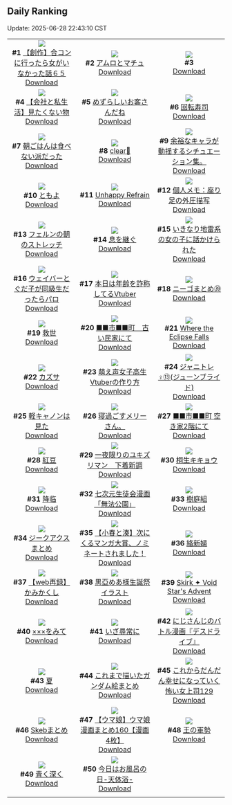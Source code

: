 ## Daily Ranking
Update: 2025-06-28 22:43:10 CST

|      |      |      |
| :----: | :----: | :----: |
| ![](https://i.pixiv.re/c/240x480/img-master/img/2025/06/27/00/40/32/132010747_p0_master1200.jpg)<br>**#1** [【創作】合コンに行ったら女がいなかった話６５](https://www.pixiv.net/artworks/132010747)<br>[Download](https://i.pixiv.re/img-original/img/2025/06/27/00/40/32/132010747_p0.png) | ![](https://i.pixiv.re/c/240x480/img-master/img/2025/06/26/00/00/04/131973943_p0_master1200.jpg)<br>**#2** [アムロとマチュ](https://www.pixiv.net/artworks/131973943)<br>[Download](https://i.pixiv.re/img-original/img/2025/06/26/00/00/04/131973943_p0.png) | ![](https://s.pximg.net/common/images/limit_unviewable_s.png)<br>**#3** [](https://www.pixiv.net/artworks/132022678)<br>[Download](https://s.pximg.net/common/images/limit_unviewable_s.png) |
| ![](https://i.pixiv.re/c/240x480/img-master/img/2025/06/27/12/00/14/132022240_p0_master1200.jpg)<br>**#4** [【会社と私生活】見たくない物](https://www.pixiv.net/artworks/132022240)<br>[Download](https://i.pixiv.re/img-original/img/2025/06/27/12/00/14/132022240_p0.jpg) | ![](https://i.pixiv.re/c/240x480/img-master/img/2025/06/27/07/30/02/132018020_p0_master1200.jpg)<br>**#5** [めずらしいお客さんだね](https://www.pixiv.net/artworks/132018020)<br>[Download](https://i.pixiv.re/img-original/img/2025/06/27/07/30/02/132018020_p0.jpg) | ![](https://i.pixiv.re/c/240x480/img-master/img/2025/06/26/20/30/02/132000055_p0_master1200.jpg)<br>**#6** [回転寿司](https://www.pixiv.net/artworks/132000055)<br>[Download](https://i.pixiv.re/img-original/img/2025/06/26/20/30/02/132000055_p0.png) |
| ![](https://i.pixiv.re/c/240x480/img-master/img/2025/06/26/17/00/04/131993280_p0_master1200.jpg)<br>**#7** [朝ごはんは食べない派だった](https://www.pixiv.net/artworks/131993280)<br>[Download](https://i.pixiv.re/img-original/img/2025/06/26/17/00/04/131993280_p0.jpg) | ![](https://i.pixiv.re/c/240x480/img-master/img/2025/06/26/00/34/01/131975792_p0_master1200.jpg)<br>**#8** [clear🤍](https://www.pixiv.net/artworks/131975792)<br>[Download](https://i.pixiv.re/img-original/img/2025/06/26/00/34/01/131975792_p0.jpg) | ![](https://i.pixiv.re/c/240x480/img-master/img/2025/06/26/19/56/55/131997990_p0_master1200.jpg)<br>**#9** [余裕なキャラが動揺するシチュエーション集。](https://www.pixiv.net/artworks/131997990)<br>[Download](https://i.pixiv.re/img-original/img/2025/06/26/19/56/55/131997990_p0.jpg) |
| ![](https://i.pixiv.re/c/240x480/img-master/img/2025/06/26/02/30/01/131978989_p0_master1200.jpg)<br>**#10** [ともよ](https://www.pixiv.net/artworks/131978989)<br>[Download](https://i.pixiv.re/img-original/img/2025/06/26/02/30/01/131978989_p0.jpg) | ![](https://i.pixiv.re/c/240x480/img-master/img/2025/06/27/19/49/35/132033764_p0_master1200.jpg)<br>**#11** [Unhappy Refrain](https://www.pixiv.net/artworks/132033764)<br>[Download](https://i.pixiv.re/img-original/img/2025/06/27/19/49/35/132033764_p0.jpg) | ![](https://i.pixiv.re/c/240x480/img-master/img/2025/06/26/06/00/06/131982040_p0_master1200.jpg)<br>**#12** [個人メモ：座り足の外圧描写](https://www.pixiv.net/artworks/131982040)<br>[Download](https://i.pixiv.re/img-original/img/2025/06/26/06/00/06/131982040_p0.jpg) |
| ![](https://i.pixiv.re/c/240x480/img-master/img/2025/06/26/00/00/20/131974080_p0_master1200.jpg)<br>**#13** [フェルンの朝のストレッチ](https://www.pixiv.net/artworks/131974080)<br>[Download](https://i.pixiv.re/img-original/img/2025/06/26/00/00/20/131974080_p0.png) | ![](https://i.pixiv.re/c/240x480/img-master/img/2025/06/27/00/02/44/132009237_p0_master1200.jpg)<br>**#14** [息を継ぐ](https://www.pixiv.net/artworks/132009237)<br>[Download](https://i.pixiv.re/img-original/img/2025/06/27/00/02/44/132009237_p0.png) | ![](https://i.pixiv.re/c/240x480/img-master/img/2025/06/27/17/00/16/132028270_p0_master1200.jpg)<br>**#15** [いきなり地雷系の女の子に話かけられた](https://www.pixiv.net/artworks/132028270)<br>[Download](https://i.pixiv.re/img-original/img/2025/06/27/17/00/16/132028270_p0.jpg) |
| ![](https://i.pixiv.re/c/240x480/img-master/img/2025/06/27/23/07/16/132042231_p0_master1200.jpg)<br>**#16** [ウェイバーとぐだ子が同級生だったらパロ](https://www.pixiv.net/artworks/132042231)<br>[Download](https://i.pixiv.re/img-original/img/2025/06/27/23/07/16/132042231_p0.jpg) | ![](https://i.pixiv.re/c/240x480/img-master/img/2025/06/26/21/03/16/132001472_p0_master1200.jpg)<br>**#17** [本日は年齢を詐称してるVtuber](https://www.pixiv.net/artworks/132001472)<br>[Download](https://i.pixiv.re/img-original/img/2025/06/26/21/03/16/132001472_p0.png) | ![](https://i.pixiv.re/c/240x480/img-master/img/2025/06/26/19/57/36/131998685_p0_master1200.jpg)<br>**#18** [ニーゴまとめ㊴](https://www.pixiv.net/artworks/131998685)<br>[Download](https://i.pixiv.re/img-original/img/2025/06/26/19/57/36/131998685_p0.jpg) |
| ![](https://i.pixiv.re/c/240x480/img-master/img/2025/06/26/12/21/58/131988184_p0_master1200.jpg)<br>**#19** [救世](https://www.pixiv.net/artworks/131988184)<br>[Download](https://i.pixiv.re/img-original/img/2025/06/26/12/21/58/131988184_p0.jpg) | ![](https://i.pixiv.re/c/240x480/img-master/img/2025/06/26/11/56/05/131987539_p0_master1200.jpg)<br>**#20** [■■市■■町　古い民家にて](https://www.pixiv.net/artworks/131987539)<br>[Download](https://i.pixiv.re/img-original/img/2025/06/26/11/56/05/131987539_p0.jpg) | ![](https://i.pixiv.re/c/240x480/img-master/img/2025/06/26/00/00/24/131974101_p0_master1200.jpg)<br>**#21** [Where the Eclipse Falls](https://www.pixiv.net/artworks/131974101)<br>[Download](https://i.pixiv.re/img-original/img/2025/06/26/00/00/24/131974101_p0.jpg) |
| ![](https://i.pixiv.re/c/240x480/img-master/img/2025/06/27/00/00/14/132008835_p0_master1200.jpg)<br>**#22** [カズサ](https://www.pixiv.net/artworks/132008835)<br>[Download](https://i.pixiv.re/img-original/img/2025/06/27/00/00/14/132008835_p0.jpg) | ![](https://i.pixiv.re/c/240x480/img-master/img/2025/06/27/21/12/21/132037392_p0_master1200.jpg)<br>**#23** [萌え声女子高生Vtuberの作り方](https://www.pixiv.net/artworks/132037392)<br>[Download](https://i.pixiv.re/img-original/img/2025/06/27/21/12/21/132037392_p0.jpg) | ![](https://i.pixiv.re/c/240x480/img-master/img/2025/06/26/20/28/07/131999982_p0_master1200.jpg)<br>**#24** [ジャニトレ♀⑬(ジューンブライド)](https://www.pixiv.net/artworks/131999982)<br>[Download](https://i.pixiv.re/img-original/img/2025/06/26/20/28/07/131999982_p0.jpg) |
| ![](https://i.pixiv.re/c/240x480/img-master/img/2025/06/26/12/56/04/131988784_p0_master1200.jpg)<br>**#25** [軽キャノンは見た](https://www.pixiv.net/artworks/131988784)<br>[Download](https://i.pixiv.re/img-original/img/2025/06/26/12/56/04/131988784_p0.jpg) | ![](https://i.pixiv.re/c/240x480/img-master/img/2025/06/26/19/49/50/131998288_p0_master1200.jpg)<br>**#26** [寝過ごすメリーさん。](https://www.pixiv.net/artworks/131998288)<br>[Download](https://i.pixiv.re/img-original/img/2025/06/26/19/49/50/131998288_p0.jpg) | ![](https://i.pixiv.re/c/240x480/img-master/img/2025/06/27/12/16/11/132022697_p0_master1200.jpg)<br>**#27** [■■市■■町 空き家2階にて](https://www.pixiv.net/artworks/132022697)<br>[Download](https://i.pixiv.re/img-original/img/2025/06/27/12/16/11/132022697_p0.jpg) |
| ![](https://i.pixiv.re/c/240x480/img-master/img/2025/06/27/00/00/09/132008793_p0_master1200.jpg)<br>**#28** [紅豆](https://www.pixiv.net/artworks/132008793)<br>[Download](https://i.pixiv.re/img-original/img/2025/06/27/00/00/09/132008793_p0.jpg) | ![](https://i.pixiv.re/c/240x480/img-master/img/2025/06/26/01/30/26/131977607_p0_master1200.jpg)<br>**#29** [一夜限りのユキズリマン　下着新調](https://www.pixiv.net/artworks/131977607)<br>[Download](https://i.pixiv.re/img-original/img/2025/06/26/01/30/26/131977607_p0.png) | ![](https://i.pixiv.re/c/240x480/img-master/img/2025/06/27/00/03/24/132009276_p0_master1200.jpg)<br>**#30** [桐生キキョウ](https://www.pixiv.net/artworks/132009276)<br>[Download](https://i.pixiv.re/img-original/img/2025/06/27/00/03/24/132009276_p0.jpg) |
| ![](https://i.pixiv.re/c/240x480/img-master/img/2025/06/26/00/00/05/131973950_p0_master1200.jpg)<br>**#31** [降临](https://www.pixiv.net/artworks/131973950)<br>[Download](https://i.pixiv.re/img-original/img/2025/06/26/00/00/05/131973950_p0.jpg) | ![](https://i.pixiv.re/c/240x480/img-master/img/2025/06/26/20/29/47/132000040_p0_master1200.jpg)<br>**#32** [七次元生徒会漫画「無法公園」](https://www.pixiv.net/artworks/132000040)<br>[Download](https://i.pixiv.re/img-original/img/2025/06/26/20/29/47/132000040_p0.jpg) | ![](https://i.pixiv.re/c/240x480/img-master/img/2025/06/26/00/00/06/131973960_p0_master1200.jpg)<br>**#33** [樹庭組](https://www.pixiv.net/artworks/131973960)<br>[Download](https://i.pixiv.re/img-original/img/2025/06/26/00/00/06/131973960_p0.png) |
| ![](https://i.pixiv.re/c/240x480/img-master/img/2025/06/26/22/41/10/132005603_p0_master1200.jpg)<br>**#34** [ジークアクスまとめ](https://www.pixiv.net/artworks/132005603)<br>[Download](https://i.pixiv.re/img-original/img/2025/06/26/22/41/10/132005603_p0.jpg) | ![](https://i.pixiv.re/c/240x480/img-master/img/2025/06/26/01/54/46/131978177_p0_master1200.jpg)<br>**#35** [【小春と湊】次にくるマンガ大賞、ノミネートされました！](https://www.pixiv.net/artworks/131978177)<br>[Download](https://i.pixiv.re/img-original/img/2025/06/26/01/54/46/131978177_p0.png) | ![](https://i.pixiv.re/c/240x480/img-master/img/2025/06/27/07/04/43/132017621_p0_master1200.jpg)<br>**#36** [絡新婦](https://www.pixiv.net/artworks/132017621)<br>[Download](https://i.pixiv.re/img-original/img/2025/06/27/07/04/43/132017621_p0.jpg) |
| ![](https://i.pixiv.re/c/240x480/img-master/img/2025/06/26/18/30/53/131995941_p0_master1200.jpg)<br>**#37** [【web再録】かみかくし](https://www.pixiv.net/artworks/131995941)<br>[Download](https://i.pixiv.re/img-original/img/2025/06/26/18/30/53/131995941_p0.png) | ![](https://i.pixiv.re/c/240x480/img-master/img/2025/06/26/20/46/54/132000702_p0_master1200.jpg)<br>**#38** [黒亞めあ様生誕祭イラスト](https://www.pixiv.net/artworks/132000702)<br>[Download](https://i.pixiv.re/img-original/img/2025/06/26/20/46/54/132000702_p0.jpg) | ![](https://i.pixiv.re/c/240x480/img-master/img/2025/06/27/18/24/43/132030895_p0_master1200.jpg)<br>**#39** [Skirk ✦  Void Star's Advent](https://www.pixiv.net/artworks/132030895)<br>[Download](https://i.pixiv.re/img-original/img/2025/06/27/18/24/43/132030895_p0.jpg) |
| ![](https://i.pixiv.re/c/240x480/img-master/img/2025/06/26/22/15/14/132004491_p0_master1200.jpg)<br>**#40** [×××をみて](https://www.pixiv.net/artworks/132004491)<br>[Download](https://i.pixiv.re/img-original/img/2025/06/26/22/15/14/132004491_p0.png) | ![](https://i.pixiv.re/c/240x480/img-master/img/2025/06/26/15/32/09/131991608_p0_master1200.jpg)<br>**#41** [いざ尋常に](https://www.pixiv.net/artworks/131991608)<br>[Download](https://i.pixiv.re/img-original/img/2025/06/26/15/32/09/131991608_p0.jpg) | ![](https://i.pixiv.re/c/240x480/img-master/img/2025/06/27/20/01/56/132034460_p0_master1200.jpg)<br>**#42** [にじさんじのバトル漫画『デスドライブ』](https://www.pixiv.net/artworks/132034460)<br>[Download](https://i.pixiv.re/img-original/img/2025/06/27/20/01/56/132034460_p0.jpg) |
| ![](https://i.pixiv.re/c/240x480/img-master/img/2025/06/27/00/30/02/132010308_p0_master1200.jpg)<br>**#43** [夏](https://www.pixiv.net/artworks/132010308)<br>[Download](https://i.pixiv.re/img-original/img/2025/06/27/00/30/02/132010308_p0.jpg) | ![](https://i.pixiv.re/c/240x480/img-master/img/2025/06/26/00/01/24/131974302_p0_master1200.jpg)<br>**#44** [これまで描いたガンダム絵まとめ](https://www.pixiv.net/artworks/131974302)<br>[Download](https://i.pixiv.re/img-original/img/2025/06/26/00/01/24/131974302_p0.jpg) | ![](https://i.pixiv.re/c/240x480/img-master/img/2025/06/26/17/07/09/131993512_p0_master1200.jpg)<br>**#45** [これからだんだん幸せになっていく怖い女上司129](https://www.pixiv.net/artworks/131993512)<br>[Download](https://i.pixiv.re/img-original/img/2025/06/26/17/07/09/131993512_p0.jpg) |
| ![](https://i.pixiv.re/c/240x480/img-master/img/2025/06/26/21/55/25/132003478_p0_master1200.jpg)<br>**#46** [Skebまとめ](https://www.pixiv.net/artworks/132003478)<br>[Download](https://i.pixiv.re/img-original/img/2025/06/26/21/55/25/132003478_p0.png) | ![](https://i.pixiv.re/c/240x480/img-master/img/2025/06/27/07/30/04/132018031_p0_master1200.jpg)<br>**#47** [【ウマ娘】ウマ娘漫画まとめ160【漫画4枚】](https://www.pixiv.net/artworks/132018031)<br>[Download](https://i.pixiv.re/img-original/img/2025/06/27/07/30/04/132018031_p0.jpg) | ![](https://i.pixiv.re/c/240x480/img-master/img/2025/06/26/00/02/48/131974448_p0_master1200.jpg)<br>**#48** [王の軍勢](https://www.pixiv.net/artworks/131974448)<br>[Download](https://i.pixiv.re/img-original/img/2025/06/26/00/02/48/131974448_p0.jpg) |
| ![](https://i.pixiv.re/c/240x480/img-master/img/2025/06/26/00/00/12/131974015_p0_master1200.jpg)<br>**#49** [青く深く](https://www.pixiv.net/artworks/131974015)<br>[Download](https://i.pixiv.re/img-original/img/2025/06/26/00/00/12/131974015_p0.jpg) | ![](https://i.pixiv.re/c/240x480/img-master/img/2025/06/26/20/40/39/132000477_p0_master1200.jpg)<br>**#50** [今日はお風呂の日-天体浴-](https://www.pixiv.net/artworks/132000477)<br>[Download](https://i.pixiv.re/img-original/img/2025/06/26/20/40/39/132000477_p0.jpg) |
|      |
